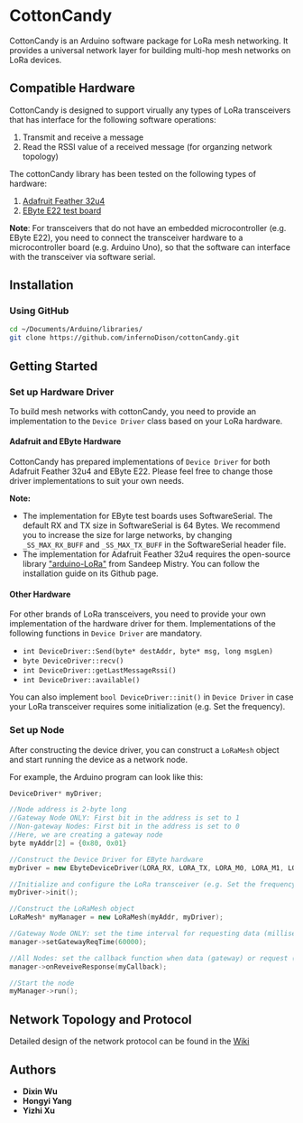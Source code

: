# CottonCandy
CottonCandy is an Arduino software package for LoRa mesh networking. It provides a universal network layer for building multi-hop mesh networks on LoRa devices.

## Compatible Hardware
CottonCandy is designed to support virually any types of LoRa transceivers that has interface for the following software operations:
1. Transmit and receive a message
2. Read the RSSI value of a received message (for organzing network topology)

The cottonCandy library has been tested on the following types of hardware:
1. [Adafruit Feather 32u4](https://www.adafruit.com/product/3078)
2. [EByte E22 test board](http://www.ebyte.com/en/pdf-down.aspx?id=1039) 

**Note**: For transceivers that do not have an embedded microcontroller (e.g. EByte E22), you need to connect the transceiver hardware to a microcontroller board (e.g. Arduino Uno), so that the software can interface with the transceiver via software serial.

## Installation
### Using GitHub
```sh
cd ~/Documents/Arduino/libraries/
git clone https://github.com/infernoDison/cottonCandy.git
```

## Getting Started

### Set up Hardware Driver
To build mesh networks with cottonCandy, you need to provide an implementation to the `Device Driver` class based on your LoRa hardware. 

#### Adafruit and EByte Hardware
CottonCandy has prepared implementations of `Device Driver` for both Adafruit Feather 32u4 and EByte E22. Please feel free to change those driver implementations to suit your own needs.

**Note:** 
* The implementation for EByte test boards uses SoftwareSerial. The default RX and TX size in SoftwareSerial is 64 Bytes. We recommend you to increase the size for large networks, by changing `_SS_MAX_RX_BUFF` and `_SS_MAX_TX_BUFF` in the SoftwareSerial header file.
* The implementation for Adafruit Feather 32u4 requires the open-source library ["arduino-LoRa"](https://www.github.com/sandeepmistry/arduino-LoRa) from Sandeep Mistry. You can follow the installation guide on its Github page.

#### Other Hardware
For other brands of LoRa transceivers, you need to provide your own implementation of the hardware driver
for them. Implementations of the following functions in `Device Driver` are mandatory.

* `int DeviceDriver::Send(byte* destAddr, byte* msg, long msgLen)`
* `byte DeviceDriver::recv()`
* `int DeviceDriver::getLastMessageRssi()`
* `int DeviceDriver::available()`

You can also implement `bool DeviceDriver::init()` in `Device Driver` in case your LoRa transceiver requires some initialization (e.g. Set the frequency).

### Set up Node
After constructing the device driver, you can construct a `LoRaMesh` object and start running the device as a network node. 

For example, the Arduino program can look like this:

```cpp
DeviceDriver* myDriver;

//Node address is 2-byte long
//Gateway Node ONLY: First bit in the address is set to 1
//Non-gateway Nodes: First bit in the address is set to 0
//Here, we are creating a gateway node
byte myAddr[2] = {0x80, 0x01}

//Construct the Device Driver for EByte hardware
myDriver = new EbyteDeviceDriver(LORA_RX, LORA_TX, LORA_M0, LORA_M1, LORA_AUX, myAddr, 0x09);

//Initialize and configure the LoRa transceiver (e.g. Set the frequency)
myDriver->init();

//Construct the LoRaMesh object
LoRaMesh* myManager = new LoRaMesh(myAddr, myDriver);

//Gateway Node ONLY: set the time interval for requesting data (milliseconds)
manager->setGatewayReqTime(60000);

//All Nodes: set the callback function when data (gateway) or request (regular nodes) are received
manager->onReveiveResponse(myCallback);

//Start the node
myManager->run();
```

## Network Topology and Protocol
Detailed design of the network protocol can be found in the [Wiki](https://github.com/infernoDison/cottonCandy/wiki)

## Authors
* **Dixin Wu**
* **Hongyi Yang**
* **Yizhi Xu**
